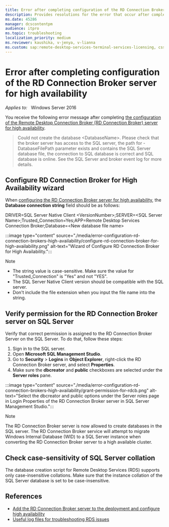 ```yaml
---
title: Error after completing configuration of the RD Connection Broker server for high availability
description: Provides resolutions for the error that occur after completing configuration of the RD Connection Broker server for high availability.
ms.date: 45286
manager: dcscontentpm
audience: itpro
ms.topic: troubleshooting
localization_priority: medium
ms.reviewer: kaushika, v-jenya, v-lianna
ms.custom: sap:remote-desktop-services-terminal-services-licensing, csstroubleshoot
---
```

# Error after completing configuration of the RD Connection Broker server for high availability

_Applies to:_ &nbsp; Windows Server 2016

You receive the following error message after completing [the configuration of the Remote Desktop Connection Broker (RD Connection Broker) server for high availability](/windows-server/remote/remote-desktop-services/rds-connection-broker-cluster#step-3-configure-the-connection-brokers-for-high-availability).

> Could not create the database \<DatabaseName>. Please check that the broker server has access to the SQL server, the path for -DatabaseFilePath parameter exists and contains the SQL Server database file, the connection to SQL database is correct and SQL database is online. See the SQL Server and broker event log for more details.

## Configure RD Connection Broker for High Availability wizard

When [configuring the RD Connection Broker server for high availability](/windows-server/remote/remote-desktop-services/rds-connection-broker-cluster#step-3-configure-the-connection-brokers-for-high-availability), the **Database connection string** field should be as follows:

DRIVER=SQL Server Native Client \<VersionNumber>;SERVER=\<SQL Server Name>;Trusted_Connection=Yes;APP=Remote Desktop Services Connection Broker;Database=\<New database file name>

:::image type="content" source="./media/error-configuration-rd-connection-brokers-high-availability/configure-rd-connection-broker-for-high-availability.png" alt-text="Wizard of Configure RD Connection Broker for High Availability.":::

> [!NOTE]
>
> - The string value is case-sensitive. Make sure the value for "Trusted_Connection" is "Yes" and not "YES".
> - The SQL Server Native Client version should be compatible with the SQL server.
> - Don't include the file extension when you input the file name into the string.

## Verify permission for the RD Connection Broker server on SQL Server 

Verify that correct permission is assigned to the RD Connection Broker Server on the SQL Server. To do that, follow these steps:

1. Sign in to the SQL server.
2. Open **Microsoft SQL Management Studio**.
3. Go to **Security** > **Logins** in **Object Explorer**, right-click the RD Connection Broker server, and select **Properties**.
4. Make sure the **dbcreator** and **public** checkboxes are selected under the **Server roles** pane.

:::image type="content" source="./media/error-configuration-rd-connection-brokers-high-availability/grant-permission-for-rdcb.png" alt-text="Select the dbcreator and public options under the Server roles page in Login Properties of the RD Connection Broker server in SQL Server Management Studio.":::

> [!NOTE]
> The RD Connection Broker server is now allowed to create databases in the SQL server. The RD Connection Broker service will attempt to migrate Windows Internal Database (WID) to a SQL Server instance when converting the RD Connection Broker server to a high available cluster.

## Check case-sensitivity of SQL Server collation

The database creation script for Remote Desktop Services (RDS) supports only case-insensitive collations. Make sure that the instance collation of the SQL Server database is set to be case-insensitive. 

## References

- [Add the RD Connection Broker server to the deployment and configure high availability](/windows-server/remote/remote-desktop-services/rds-connection-broker-cluster)
- [Useful log files for troubleshooting RDS issues](log-files-to-troubleshoot-rds-issues.md)
